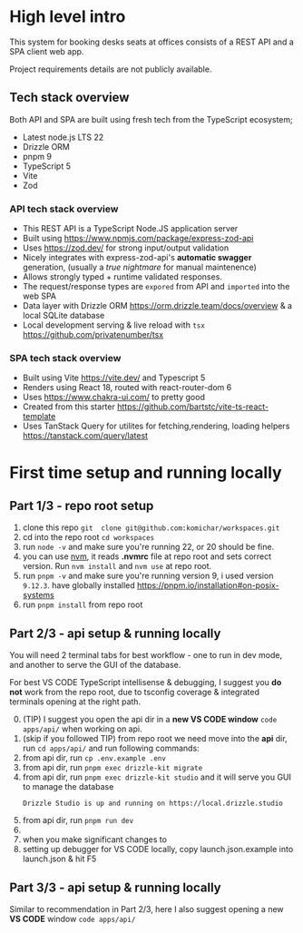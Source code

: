 # High level intro

This system for booking desks seats at offices consists of a REST API and a SPA client web app.

Project requirements details are not publicly available.

## Tech stack overview

Both API and SPA are built using fresh tech from the TypeScript ecosystem;

- Latest node.js LTS 22
- Drizzle ORM
- pnpm 9
- TypeScript 5
- Vite
- Zod

### API tech stack overview

- This REST API is a TypeScript Node.JS application server
- Built using https://www.npmjs.com/package/express-zod-api
- Uses https://zod.dev/ for strong input/output validation
- Nicely integrates with express-zod-api's **automatic swagger** generation, (usually a _true nightmare_ for manual maintenence)
- Allows strongly typed + runtime validated responses.
- The request/response types are `expored` from API and `imported` into the web SPA
- Data layer with Drizzle ORM https://orm.drizzle.team/docs/overview & a local SQLite database
- Local development serving & live reload with `tsx` https://github.com/privatenumber/tsx

### SPA tech stack overview

- Built using Vite https://vite.dev/ and Typescript 5
- Renders using React 18, routed with react-router-dom 6
- Uses https://www.chakra-ui.com/ to pretty good
- Created from this starter https://github.com/bartstc/vite-ts-react-template
- Uses TanStack Query for utilites for fetching,rendering, loading helpers https://tanstack.com/query/latest

# First time setup and running locally

## Part 1/3 - repo root setup

1. clone this repo `git  clone git@github.com:komichar/workspaces.git`
2. cd into the repo root `cd workspaces`
3. run `node -v` and make sure you're running 22, or 20 should be fine.
4. you can use [nvm](https://github.com/nvm-sh/nvm), it reads **.nvmrc** file at repo root and sets correct version. Run `nvm install` and `nvm use` at repo root.
5. run `pnpm -v` and make sure you're running version 9, i used version `9.12.3`. have globally installed https://pnpm.io/installation#on-posix-systems
6. run `pnpm install` from repo root

## Part 2/3 - api setup & running locally

You will need 2 terminal tabs for best workflow - one to run in dev mode, and another to serve the GUI of the database.

For best VS CODE TypeScript intellisense & debugging, I suggest you **do not** work from the repo root, due to tsconfig coverage & integrated terminals opening at the right path.

0. (TIP) I suggest you open the api dir in a **new VS CODE window** `code apps/api/` when working on api.
1. (skip if you followed TIP) from repo root we need move into the **api** dir, run `cd apps/api/` and run following commands:
2. from api dir, run `cp .env.example .env`
3. from api dir, run `pnpm exec drizzle-kit migrate`
4. from api dir, run `pnpm exec drizzle-kit studio` and it will serve you GUI to manage the database
   ```
   Drizzle Studio is up and running on https://local.drizzle.studio
   ```
5. from api dir, run `pnpm run dev`
6.
7. when you make significant changes to
8. setting up debugger for VS CODE locally, copy launch.json.example into launch.json & hit F5

## Part 3/3 - api setup & running locally

Similar to recommendation in Part 2/3, here I also suggest opening a new **VS CODE** window `code apps/api/`
